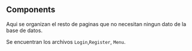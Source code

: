 ## Components
Aqui se organizan el resto de paginas que no necesitan ningun dato de la base de datos.

Se encuentran los archivos `Login`,` Register `, `Menu`.